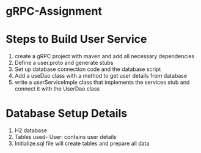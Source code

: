 # gRPC-Assignment

# Steps to Build User Service
1) create a gRPC project with maven and add all necessary dependencies
2) Define a user.proto and generate stubs
3) Set up database connection code and the database script
4) Add a useDao class with a method to get user details from database
5) write a userServiceImple class that implements the services stub and connect it with the UserDao class

# Database Setup Details
	
1) H2 database
2) Tables used- User: contains user details
3) Initialize.sql file will create tables and prepare all data
